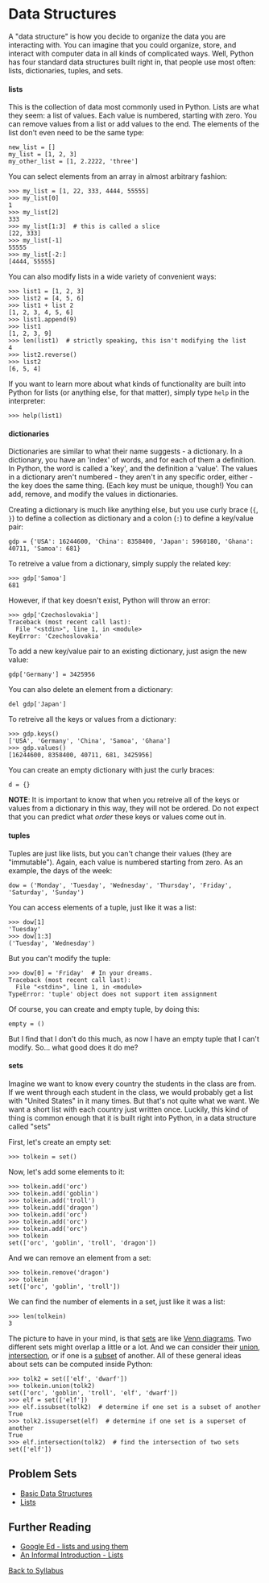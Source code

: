 # Data Structures

A "data structure" is how you decide to organize the data you are interacting with. You can imagine that you could organize, store, and interact with computer data in all kinds of complicated ways. Well, Python has four standard data structures built right in, that people use most often: lists, dictionaries, tuples, and sets.

####  lists

This is the collection of data most commonly used in Python. Lists are what they seem: a list of values. Each value is numbered, starting with zero. You can remove values from a list or add values to the end. The elements of the list don't even need to be the same type:

    new_list = []
    my_list = [1, 2, 3]
    my_other_list = [1, 2.2222, 'three']

You can select elements from an array in almost arbitrary fashion:

    >>> my_list = [1, 22, 333, 4444, 55555]
    >>> my_list[0]
    1
    >>> my_list[2]
    333
    >>> my_list[1:3]  # this is called a slice
    [22, 333]
    >>> my_list[-1]
    55555
    >>> my_list[-2:]
    [4444, 55555]

You can also modify lists in a wide variety of convenient ways:

    >>> list1 = [1, 2, 3]
    >>> list2 = [4, 5, 6]
    >>> list1 + list 2
    [1, 2, 3, 4, 5, 6]
    >>> list1.append(9)
    >>> list1
    [1, 2, 3, 9]
    >>> len(list1)  # strictly speaking, this isn't modifying the list
    4
    >>> list2.reverse()
    >>> list2
    [6, 5, 4]

If you want to learn more about what kinds of functionality are built into Python for lists (or anything else, for that matter), simply type `help` in the interpreter:

    >>> help(list1)

####  dictionaries

Dictionaries are similar to what their name suggests - a dictionary. In a dictionary, you have an 'index' of words, and for each of them a definition. In Python, the word is called a 'key', and the definition a 'value'. The values in a dictionary aren't numbered - they aren't in any specific order, either - the key does the same thing. (Each key must be unique, though!) You can add, remove, and modify the values in dictionaries.

Creating a dictionary is much like anything else, but you use curly brace (`{`, `}`) to define a collection as dictionary and a colon (`:`) to define a key/value pair:

    gdp = {'USA': 16244600, 'China': 8358400, 'Japan': 5960180, 'Ghana': 40711, 'Samoa': 681}

To retreive a value from a dictionary, simply supply the related key:

    >>> gdp['Samoa']
    681

However, if that key doesn't exist, Python will throw an error:

    >>> gdp['Czechoslovakia']
    Traceback (most recent call last):
      File "<stdin>", line 1, in <module>
    KeyError: 'Czechoslovakia'

To add a new key/value pair to an existing dictionary, just asign the new value:

    gdp['Germany'] = 3425956

You can also delete an element from a dictionary:

    del gdp['Japan']

To retreive all the keys or values from a dictionary:

    >>> gdp.keys()
    ['USA', 'Germany', 'China', 'Samoa', 'Ghana']
    >>> gdp.values()
    [16244600, 8358400, 40711, 681, 3425956]

You can create an empty dictionary with just the curly braces:

    d = {}

**NOTE**: It is important to know that when you retreive all of the keys or values from a dictionary in this way, they will not be ordered. Do not expect that you can predict what *order* these keys or values come out in.

####  tuples

Tuples are just like lists, but you can't change their values (they are "immutable"). Again, each value is numbered starting from zero. As an example, the days of the week:

    dow = ('Monday', 'Tuesday', 'Wednesday', 'Thursday', 'Friday', 'Saturday', 'Sunday')

You can access elements of a tuple, just like it was a list:

    >>> dow[1]
    'Tuesday'
    >>> dow[1:3]
    ('Tuesday', 'Wednesday')

But you can't modify the tuple:

    >>> dow[0] = 'Friday'  # In your dreams.
    Traceback (most recent call last):
      File "<stdin>", line 1, in <module>
    TypeError: 'tuple' object does not support item assignment

Of course, you can create and empty tuple, by doing this:

    empty = ()

But I find that I don't do this much, as now I have an empty tuple that I can't modify. So... what good does it do me?

####  sets

Imagine we want to know every country the students in the class are from. If we went through each student in the class, we would probably get a list with "United States" in it many times. But that's not quite what we want. We want a short list with each country just written once. Luckily, this kind of thing is common enough that it is built right into Python, in a data structure called "sets"

First, let's create an empty set:

    >>> tolkein = set()

Now, let's add some elements to it:

    >>> tolkein.add('orc')
    >>> tolkein.add('goblin')
    >>> tolkein.add('troll')
    >>> tolkein.add('dragon')
    >>> tolkein.add('orc')
    >>> tolkein.add('orc')
    >>> tolkein.add('orc')
    >>> tolkein
    set(['orc', 'goblin', 'troll', 'dragon'])

And we can remove an element from a set:

    >>> tolkein.remove('dragon')
    >>> tolkein
    set(['orc', 'goblin', 'troll'])

We can find the number of elements in a set, just like it was a list:

    >>> len(tolkein)
    3

The picture to have in your mind, is that [sets](http://en.wikipedia.org/wiki/Set_%28abstract_data_type%29) are like [Venn diagrams](https://en.wikipedia.org/wiki/Venn_diagram). Two different sets might overlap a little or a lot. And we can consider their [union](https://en.wikipedia.org/wiki/Union_%28set_theory%29), [intersection](https://en.wikipedia.org/wiki/Intersection_%28set_theory%29), or if one is a [subset](http://en.wikipedia.org/wiki/Subset) of another. All of these general ideas about sets can be computed inside Python:

    >>> tolk2 = set(['elf', 'dwarf'])
    >>> tolkein.union(tolk2)
    set(['orc', 'goblin', 'troll', 'elf', 'dwarf'])
    >>> elf = set(['elf'])
    >>> elf.issubset(tolk2)  # determine if one set is a subset of another
    True
    >>> tolk2.issuperset(elf)  # determine if one set is a superset of another
    True
    >>> elf.intersection(tolk2)  # find the intersection of two sets
    set(['elf'])

## Problem Sets

 * [Basic Data Structures](problem_set_1_data_structures.md)
 * [Lists](problem_set_2_lists.py)

## Further Reading

 * [Google Ed - lists and using them](https://developers.google.com/edu/python/lists)
 * [An Informal Introduction - Lists](https://docs.python.org/2/tutorial/introduction.html#lists)


[Back to Syllabus](../../README.md)
